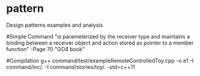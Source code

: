 # pattern
Design patterns examples and analysis

#Simple Command
"is parameterized by the receiver type and maintains a binding between a receiver object and action stored as pointer to a member function"
-Page 70 "GO4 book"

#Compilation
g++ command/test/exampleRemoteControlledToy.cpp -o e1 -I command/inc/. -I command/stories/toy/. -std=c++11
